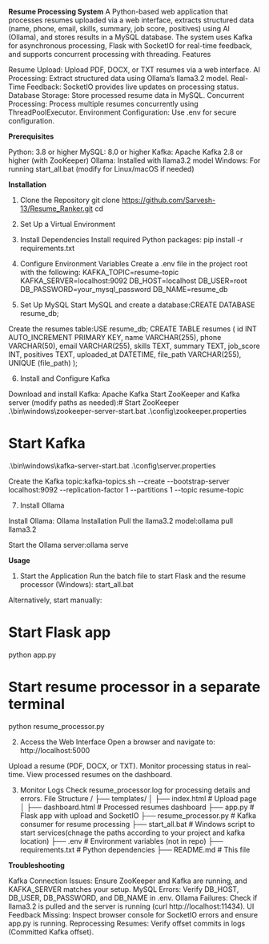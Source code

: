 **Resume Processing System**
A Python-based web application that processes resumes uploaded via a web interface, extracts structured data (name, phone, email, skills, summary, job score, positives) using AI (Ollama), and stores results in a MySQL database. The system uses Kafka for asynchronous processing, Flask with SocketIO for real-time feedback, and supports concurrent processing with threading.
Features

Resume Upload: Upload PDF, DOCX, or TXT resumes via a web interface.
AI Processing: Extract structured data using Ollama’s llama3.2 model.
Real-Time Feedback: SocketIO provides live updates on processing status.
Database Storage: Store processed resume data in MySQL.
Concurrent Processing: Process multiple resumes concurrently using ThreadPoolExecutor.
Environment Configuration: Use .env for secure configuration.

**Prerequisites**

Python: 3.8 or higher
MySQL: 8.0 or higher
Kafka: Apache Kafka 2.8 or higher (with ZooKeeper)
Ollama: Installed with llama3.2 model
Windows: For running start_all.bat (modify for Linux/macOS if needed)

**Installation**
1. Clone the Repository
git clone https://github.com/Sarvesh-13/Resume_Ranker.git
cd <your-repo>

2. Set Up a Virtual Environment
3. Install Dependencies
Install required Python packages:
pip install -r requirements.txt

4. Configure Environment Variables
Create a .env file in the project root with the following:
KAFKA_TOPIC=resume-topic
KAFKA_SERVER=localhost:9092
DB_HOST=localhost
DB_USER=root
DB_PASSWORD=your_mysql_password
DB_NAME=resume_db

5. Set Up MySQL
Start MySQL and create a database:CREATE DATABASE resume_db;

Create the resumes table:USE resume_db;
CREATE TABLE resumes (
    id INT AUTO_INCREMENT PRIMARY KEY,
    name VARCHAR(255),
    phone VARCHAR(50),
    email VARCHAR(255),
    skills TEXT,
    summary TEXT,
    job_score INT,
    positives TEXT,
    uploaded_at DATETIME,
    file_path VARCHAR(255),
    UNIQUE (file_path)
);

6. Install and Configure Kafka

Download and install Kafka: Apache Kafka
Start ZooKeeper and Kafka server (modify paths as needed):# Start ZooKeeper
.\bin\windows\zookeeper-server-start.bat .\config\zookeeper.properties

# Start Kafka
.\bin\windows\kafka-server-start.bat .\config\server.properties


Create the Kafka topic:kafka-topics.sh --create --bootstrap-server localhost:9092 --replication-factor 1 --partitions 1 --topic resume-topic

7. Install Ollama

Install Ollama: Ollama Installation
Pull the llama3.2 model:ollama pull llama3.2

Start the Ollama server:ollama serve

**Usage**
1. Start the Application
Run the batch file to start Flask and the resume processor (Windows):
start_all.bat

Alternatively, start manually:
# Start Flask app
python app.py
# Start resume processor in a separate terminal
python resume_processor.py

2. Access the Web Interface
Open a browser and navigate to:
http://localhost:5000

Upload a resume (PDF, DOCX, or TXT).
Monitor processing status in real-time.
View processed resumes on the dashboard.

3. Monitor Logs
Check resume_processor.log for processing details and errors.
File Structure
<your-repo>/
├── templates/
│   ├── index.html       # Upload page
│   ├── dashboard.html   # Processed resumes dashboard
├── app.py               # Flask app with upload and SocketIO
├── resume_processor.py  # Kafka consumer for resume processing
├── start_all.bat        # Windows script to start services(chnage the paths according to your project and kafka location)
├── .env                 # Environment variables (not in repo)
├── requirements.txt     # Python dependencies
├── README.md            # This file

**Troubleshooting**

Kafka Connection Issues: Ensure ZooKeeper and Kafka are running, and KAFKA_SERVER matches your setup.
MySQL Errors: Verify DB_HOST, DB_USER, DB_PASSWORD, and DB_NAME in .env.
Ollama Failures: Check if llama3.2 is pulled and the server is running (curl http://localhost:11434).
UI Feedback Missing: Inspect browser console for SocketIO errors and ensure app.py is running.
Reprocessing Resumes: Verify offset commits in logs (Committed Kafka offset).
